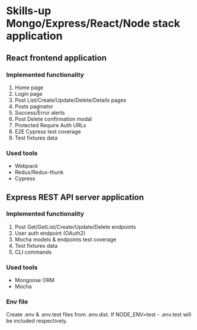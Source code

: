 # Skills-up Mongo/Express/React/Node stack application

## React frontend application

### Implemented functionality
1) Home page
2) Login page 
3) Post List/Create/Update/Delete/Details pages
4) Posts paginator
5) Success/Error alerts
6) Post Delete confirmation modal
7) Protected Require Auth URLs
8) E2E Cypress test coverage 
9) Test fixtures data

### Used tools
- Webpack 
- Redux/Redux-thunk
- Cypress

## Express REST API server application

### Implemented functionality
1) Post Get/GetList/Create/Update/Delete endpoints
2) User auth endpoint (OAuth2)
3) Mocha models & endpoints test coverage
4) Test fixtures data
5) CLI commands

### Used tools
- Mongoose ORM
- Mocha


### Env file

Create .env & .env.test files from .env.dist. If NODE_ENV=test - .env.test will be included respectively. 

